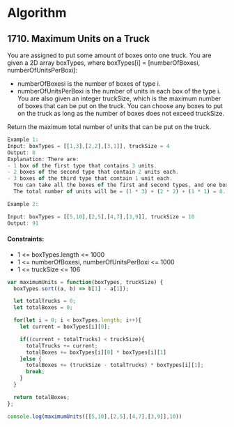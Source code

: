 # Algorithm
## 1710. Maximum Units on a Truck

You are assigned to put some amount of boxes onto one truck. You are given a 2D array boxTypes, where boxTypes[i] = [numberOfBoxesi, numberOfUnitsPerBoxi]:

* numberOfBoxesi is the number of boxes of type i.
* numberOfUnitsPerBoxi is the number of units in each box of the type i.
You are also given an integer truckSize, which is the maximum number of boxes that can be put on the truck. You can choose any boxes to put on the truck as long as the number of boxes does not exceed truckSize.

Return the maximum total number of units that can be put on the truck.

```js
Example 1:
Input: boxTypes = [[1,3],[2,2],[3,1]], truckSize = 4
Output: 8
Explanation: There are:
- 1 box of the first type that contains 3 units.
- 2 boxes of the second type that contain 2 units each.
- 3 boxes of the third type that contain 1 unit each.
  You can take all the boxes of the first and second types, and one box of the third type.
  The total number of units will be = (1 * 3) + (2 * 2) + (1 * 1) = 8.

Example 2:

Input: boxTypes = [[5,10],[2,5],[4,7],[3,9]], truckSize = 10
Output: 91
```
#### Constraints:
* 1 <= boxTypes.length <= 1000
* 1 <= numberOfBoxesi, numberOfUnitsPerBoxi <= 1000
* 1 <= truckSize <= 106

```js
var maximumUnits = function(boxTypes, truckSize) {
  boxTypes.sort((a, b) => b[1] - a[1]);

  let totalTrucks = 0;
  let totalBoxes = 0;

  for(let i = 0; i < boxTypes.length; i++){
    let current = boxTypes[i][0];

    if((current + totalTrucks) < truckSize){
      totalTrucks += current;
      totalBoxes += boxTypes[i][0] * boxTypes[i][1]
    }else {
      totalBoxes += (truckSize - totalTrucks) * boxTypes[i][1];
      break;
    }
  }

  return totalBoxes;
};

console.log(maximumUnits([[5,10],[2,5],[4,7],[3,9]],10))
```